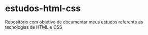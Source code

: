 # estudos-html-css
Repositório com objetivo de documentar meus estudos referente as tecnologias de HTML e CSS
